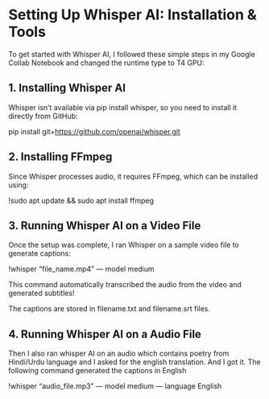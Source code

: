 <h1>Setting Up Whisper AI: Installation & Tools</h1>
To get started with Whisper AI, I followed these simple steps in my Google Collab Notebook and changed the runtime type to T4 GPU:

<h2>1. Installing Whisper AI</h2>
Whisper isn’t available via pip install whisper, so you need to install it directly from GitHub:

pip install git+https://github.com/openai/whisper.git

<h2>2. Installing FFmpeg</h2>
Since Whisper processes audio, it requires FFmpeg, which can be installed using:

!sudo apt update && sudo apt install ffmpeg

<h2>3. Running Whisper AI on a Video File</h2>
Once the setup was complete, I ran Whisper on a sample video file to generate captions:

!whisper “file_name.mp4” — model medium

This command automatically transcribed the audio from the video and generated subtitles!

The captions are stored in filename.txt and filename.srt files.

<h2>4. Running Whisper AI on a Audio File</h2>
Then I also ran whisper AI on an audio which contains poetry from Hindi/Urdu language and I asked for the english translation. And I got it.
The following command generated the captions in English

!whisper “audio_file.mp3” — model medium — language English
